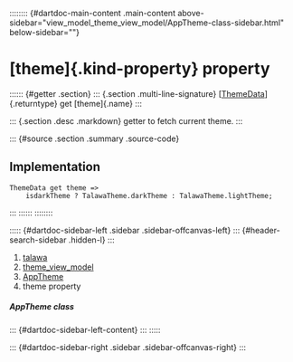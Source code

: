 :::::::: {#dartdoc-main-content .main-content above-sidebar="view_model_theme_view_model/AppTheme-class-sidebar.html" below-sidebar=""}
<div>

# [theme]{.kind-property} property

</div>

:::::: {#getter .section}
::: {.section .multi-line-signature}
[[ThemeData](https://api.flutter.dev/flutter/material/ThemeData-class.html)]{.returntype}
get [theme]{.name}
:::

::: {.section .desc .markdown}
getter to fetch current theme.
:::

::: {#source .section .summary .source-code}
## Implementation

``` language-dart
ThemeData get theme =>
    isdarkTheme ? TalawaTheme.darkTheme : TalawaTheme.lightTheme;
```
:::
::::::
::::::::

::::: {#dartdoc-sidebar-left .sidebar .sidebar-offcanvas-left}
::: {#header-search-sidebar .hidden-l}
:::

1.  [talawa](../../index.html)
2.  [theme_view_model](../../view_model_theme_view_model/)
3.  [AppTheme](../../view_model_theme_view_model/AppTheme-class.html)
4.  theme property

##### AppTheme class

::: {#dartdoc-sidebar-left-content}
:::
:::::

::: {#dartdoc-sidebar-right .sidebar .sidebar-offcanvas-right}
:::
